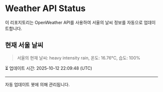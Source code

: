 
# Weather API Status

이 리포지토리는 OpenWeather API를 사용하여 서울의 날씨 정보를 자동으로 업데이트합니다.

## 현재 서울 날씨
> 서울의 현재 날씨: heavy intensity rain, 온도: 16.76°C, 습도: 100%

⏳ 업데이트 시간: 2025-10-12 22:09:48 (UTC)

---
자동 업데이트 봇에 의해 관리됩니다.
